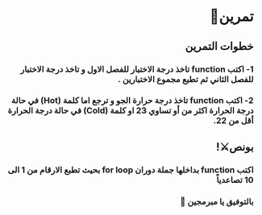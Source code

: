<div dir = "rtl">

# تمرين💪
## خطوات التمرين
### 1- اكتب function تاخذ درجة الاختبار للفصل الاول و تاخذ درجة الاختبار للفصل الثاني ثم تطبع مجموع الاختبارين .
### 2- اكتب function تاخذ درجة حرارة الجو و ترجع اما كلمة (Hot) في حالة درجة الحرارة اكثر من أو تساوي 23 او كلمة (Cold) في حالة درجة الحرارة أقل من 22.
  
  
  ## بونص⚔!
 ###  اكتب function بداخلها جملة دوران for  loop بحيث تطبع الارقام من 1 الى 10 تصاعدياً
  
 ### بالتوفيق يا مبرمجين 💚
<br>
